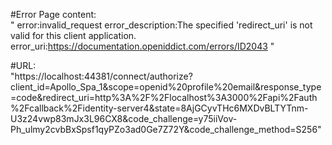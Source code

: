 #Error Page content:  
"
error:invalid_request
error_description:The specified 'redirect_uri' is not valid for this client application.
error_uri:https://documentation.openiddict.com/errors/ID2043
"

#URL:  
"https://localhost:44381/connect/authorize?client_id=Apollo_Spa_1&scope=openid%20profile%20email&response_type=code&redirect_uri=http%3A%2F%2Flocalhost%3A3000%2Fapi%2Fauth%2Fcallback%2Fidentity-server4&state=8AjGCyvTHc6MXDvBLTYTnm-U3z24vwp83mJx3L96CX8&code_challenge=y75iiVov-Ph_ulmy2cvbBxSpsf1qyPZo3ad0Ge7Z72Y&code_challenge_method=S256"
